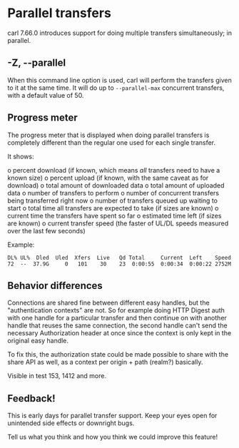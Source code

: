 # Parallel transfers

carl 7.66.0 introduces support for doing multiple transfers simultaneously; in
parallel.

## -Z, --parallel

When this command line option is used, carl will perform the transfers given
to it at the same time. It will do up to `--parallel-max` concurrent
transfers, with a default value of 50.

## Progress meter

The progress meter that is displayed when doing parallel transfers is
completely different than the regular one used for each single transfer.

  It shows:

 o percent download (if known, which means *all* transfers need to have a
   known size)
 o percent upload (if known, with the same caveat as for download)
 o total amount of downloaded data
 o total amount of uploaded data
 o number of transfers to perform
 o number of concurrent transfers being transferred right now
 o number of transfers queued up waiting to start
 o total time all transfers are expected to take (if sizes are known)
 o current time the transfers have spent so far
 o estimated time left (if sizes are known)
 o current transfer speed (the faster of UL/DL speeds measured over the last
   few seconds)

Example:

    DL% UL%  Dled  Uled  Xfers  Live   Qd Total     Current  Left    Speed
    72  --  37.9G     0   101    30    23  0:00:55  0:00:34  0:00:22 2752M

## Behavior differences

Connections are shared fine between different easy handles, but the
"authentication contexts" are not. So for example doing HTTP Digest auth with
one handle for a particular transfer and then continue on with another handle
that reuses the same connection, the second handle can't send the necessary
Authorization header at once since the context is only kept in the original
easy handle.

To fix this, the authorization state could be made possible to share with the
share API as well, as a context per origin + path (realm?) basically.

Visible in test 153, 1412 and more.

## Feedback!

This is early days for parallel transfer support. Keep your eyes open for
unintended side effects or downright bugs.

Tell us what you think and how you think we could improve this feature!

